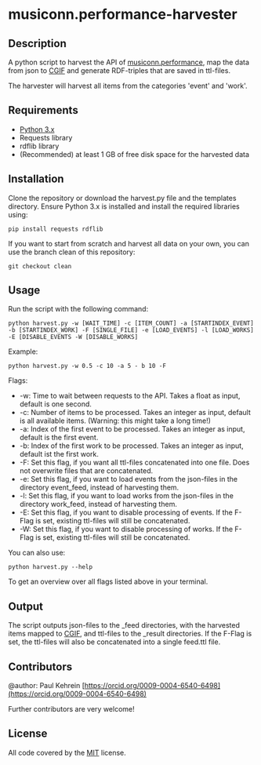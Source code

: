 # musiconn.performance-harvester

## Description

A python script to harvest the API of [musiconn.performance](https://performance.musiconn.de/api), map the data from json to [CGIF](https://docs.nfdi4culture.de/ta5-cgif-specification) and generate RDF-triples that are saved in ttl-files.

The  harvester will harvest all items from the categories 'event' and 'work'.

## Requirements

+ [Python 3.x](https://www.python.org/downloads/)
+ Requests library
+ rdflib library
+ (Recommended) at least 1 GB of free disk space for the harvested data

## Installation

Clone the repository or download the harvest.py file and the templates directory. Ensure Python 3.x is installed and install the required libraries using:

``pip install requests rdflib``

If you want to start from scratch and harvest all data on your own, you can use the branch clean of this repository:

``git checkout clean``

## Usage

Run the script with the following command:

``python harvest.py -w [WAIT_TIME] -c [ITEM_COUNT] -a [STARTINDEX_EVENT] -b [STARTINDEX_WORK] -F [SINGLE_FILE] -e [LOAD_EVENTS] -l [LOAD_WORKS] -E [DISABLE_EVENTS -W [DISABLE_WORKS]``

Example:

``python harvest.py -w 0.5 -c 10 -a 5 - b 10 -F``

Flags:
* -w: Time to wait between requests to the API. Takes a float as input, default is one second.
* -c: Number of items to be processed. Takes an integer as input, default is all available items. (Warning: this might take a long time!)
* -a: Index of the first event to be processed. Takes an integer as input, default is the first event.
* -b: Index of the first work to be processed. Takes an integer as input, default ist the first work.
* -F: Set this flag, if you want all ttl-files concatenated into one file. Does not overwrite files that are concatenated.
* -e: Set this flag, if you want to load events from the json-files in the directory event_feed, instead of harvesting them.
* -l: Set this flag, if you want to load works from the json-files in the directory work_feed, instead of harvesting them.
* -E: Set this flag, if you want to disable processing of events. If the F-Flag is set, existing ttl-files will still be concatenated.
* -W: Set this flag, if you want to disable processing of works. If the F-Flag is set, existing ttl-files will still be concatenated.

You can also use:

``python harvest.py --help``

To get an overview over all flags listed above in your terminal.
## Output
The script outputs json-files to the _feed directories, with the harvested items mapped to [CGIF](https://docs.nfdi4culture.de/ta5-cgif-specification), and ttl-files to the _result directories. If the F-Flag is set, the ttl-files will also be concatenated into a single feed.ttl file.

## Contributors

@author: Paul Kehrein [https://orcid.org/0009-0004-6540-6498](https://orcid.org/0009-0004-6540-6498)

Further contributors are very welcome!

## License

All code covered by the [MIT](https://opensource.org/license/MIT) license.